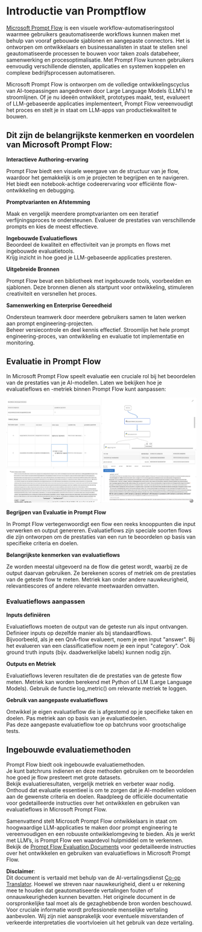 <!--
CO_OP_TRANSLATOR_METADATA:
{
  "original_hash": "3cbe7629d254f1043193b7fe22524d55",
  "translation_date": "2025-07-16T22:42:10+00:00",
  "source_file": "md/01.Introduction/05/Promptflow.md",
  "language_code": "nl"
}
-->
# **Introductie van Promptflow**

[Microsoft Prompt Flow](https://microsoft.github.io/promptflow/index.html?WT.mc_id=aiml-138114-kinfeylo) is een visuele workflow-automatiseringstool waarmee gebruikers geautomatiseerde workflows kunnen maken met behulp van vooraf gebouwde sjablonen en aangepaste connectors. Het is ontworpen om ontwikkelaars en businessanalisten in staat te stellen snel geautomatiseerde processen te bouwen voor taken zoals databeheer, samenwerking en procesoptimalisatie. Met Prompt Flow kunnen gebruikers eenvoudig verschillende diensten, applicaties en systemen koppelen en complexe bedrijfsprocessen automatiseren.

Microsoft Prompt Flow is ontworpen om de volledige ontwikkelingscyclus van AI-toepassingen aangedreven door Large Language Models (LLM’s) te stroomlijnen. Of je nu ideeën ontwikkelt, prototypes maakt, test, evalueert of LLM-gebaseerde applicaties implementeert, Prompt Flow vereenvoudigt het proces en stelt je in staat om LLM-apps van productiekwaliteit te bouwen.

## Dit zijn de belangrijkste kenmerken en voordelen van Microsoft Prompt Flow:

**Interactieve Authoring-ervaring**

Prompt Flow biedt een visuele weergave van de structuur van je flow, waardoor het gemakkelijk is om je projecten te begrijpen en te navigeren.  
Het biedt een notebook-achtige codeerervaring voor efficiënte flow-ontwikkeling en debugging.

**Promptvarianten en Afstemming**

Maak en vergelijk meerdere promptvarianten om een iteratief verfijningsproces te ondersteunen. Evalueer de prestaties van verschillende prompts en kies de meest effectieve.

**Ingebouwde Evaluatieflows**  
Beoordeel de kwaliteit en effectiviteit van je prompts en flows met ingebouwde evaluatietools.  
Krijg inzicht in hoe goed je LLM-gebaseerde applicaties presteren.

**Uitgebreide Bronnen**

Prompt Flow bevat een bibliotheek met ingebouwde tools, voorbeelden en sjablonen. Deze bronnen dienen als startpunt voor ontwikkeling, stimuleren creativiteit en versnellen het proces.

**Samenwerking en Enterprise Gereedheid**

Ondersteun teamwerk door meerdere gebruikers samen te laten werken aan prompt engineering-projecten.  
Beheer versiecontrole en deel kennis effectief. Stroomlijn het hele prompt engineering-proces, van ontwikkeling en evaluatie tot implementatie en monitoring.

## Evaluatie in Prompt Flow

In Microsoft Prompt Flow speelt evaluatie een cruciale rol bij het beoordelen van de prestaties van je AI-modellen. Laten we bekijken hoe je evaluatieflows en -metriek binnen Prompt Flow kunt aanpassen:

![PFVizualise](../../../../../translated_images/pfvisualize.c1d9ca75baa2a2221667124fa82ba2307f74a34620b9c1eff2cfc1fa2972909b.nl.png)

**Begrijpen van Evaluatie in Prompt Flow**

In Prompt Flow vertegenwoordigt een flow een reeks knooppunten die input verwerken en output genereren. Evaluatieflows zijn speciale soorten flows die zijn ontworpen om de prestaties van een run te beoordelen op basis van specifieke criteria en doelen.

**Belangrijkste kenmerken van evaluatieflows**

Ze worden meestal uitgevoerd na de flow die getest wordt, waarbij ze de output daarvan gebruiken. Ze berekenen scores of metriek om de prestaties van de geteste flow te meten. Metriek kan onder andere nauwkeurigheid, relevantiescores of andere relevante meetwaarden omvatten.

### Evaluatieflows aanpassen

**Inputs definiëren**

Evaluatieflows moeten de output van de geteste run als input ontvangen. Definieer inputs op dezelfde manier als bij standaardflows.  
Bijvoorbeeld, als je een QnA-flow evalueert, noem je een input "answer". Bij het evalueren van een classificatieflow noem je een input "category". Ook ground truth inputs (bijv. daadwerkelijke labels) kunnen nodig zijn.

**Outputs en Metriek**

Evaluatieflows leveren resultaten die de prestaties van de geteste flow meten. Metriek kan worden berekend met Python of LLM (Large Language Models). Gebruik de functie log_metric() om relevante metriek te loggen.

**Gebruik van aangepaste evaluatieflows**

Ontwikkel je eigen evaluatieflow die is afgestemd op je specifieke taken en doelen. Pas metriek aan op basis van je evaluatiedoelen.  
Pas deze aangepaste evaluatieflow toe op batchruns voor grootschalige tests.

## Ingebouwde evaluatiemethoden

Prompt Flow biedt ook ingebouwde evaluatiemethoden.  
Je kunt batchruns indienen en deze methoden gebruiken om te beoordelen hoe goed je flow presteert met grote datasets.  
Bekijk evaluatieresultaten, vergelijk metriek en verbeter waar nodig.  
Onthoud dat evaluatie essentieel is om te zorgen dat je AI-modellen voldoen aan de gewenste criteria en doelen. Raadpleeg de officiële documentatie voor gedetailleerde instructies over het ontwikkelen en gebruiken van evaluatieflows in Microsoft Prompt Flow.

Samenvattend stelt Microsoft Prompt Flow ontwikkelaars in staat om hoogwaardige LLM-applicaties te maken door prompt engineering te vereenvoudigen en een robuuste ontwikkelomgeving te bieden. Als je werkt met LLM’s, is Prompt Flow een waardevol hulpmiddel om te verkennen. Bekijk de [Prompt Flow Evaluation Documents](https://learn.microsoft.com/azure/machine-learning/prompt-flow/how-to-develop-an-evaluation-flow?view=azureml-api-2?WT.mc_id=aiml-138114-kinfeylo) voor gedetailleerde instructies over het ontwikkelen en gebruiken van evaluatieflows in Microsoft Prompt Flow.

**Disclaimer**:  
Dit document is vertaald met behulp van de AI-vertalingsdienst [Co-op Translator](https://github.com/Azure/co-op-translator). Hoewel we streven naar nauwkeurigheid, dient u er rekening mee te houden dat geautomatiseerde vertalingen fouten of onnauwkeurigheden kunnen bevatten. Het originele document in de oorspronkelijke taal moet als de gezaghebbende bron worden beschouwd. Voor cruciale informatie wordt professionele menselijke vertaling aanbevolen. Wij zijn niet aansprakelijk voor eventuele misverstanden of verkeerde interpretaties die voortvloeien uit het gebruik van deze vertaling.